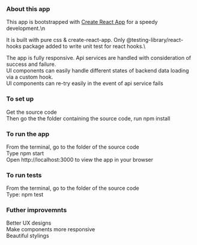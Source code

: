 ### About this app

This app is bootstrapped with [Create React App](https://github.com/facebook/create-react-app) for a speedy development.\n

It is built with pure css & create-react-app. Only @testing-library/react-hooks package added to write unit test for react hooks.\

The app is fully responsive.
Api services are handled with consideration of success and failure.\
UI components can easily handle different states of backend data loading via a custom hook.\
UI components can re-try easily in the event of api service fails

### To set up

Get the source code\
Then go the the folder containing the source code, run npm install

### To run the app

From the terminal, go to the folder of the source code\
Type npm start\
Open http://localhost:3000 to view the app in your browser

### To run tests

From the terminal, go to the folder of the source code\
Type: npm test

### Futher improvemnts

Better UX designs\
Make components more responsive\
Beautiful stylings
